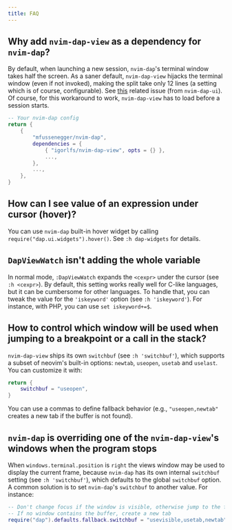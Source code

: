 ```yaml
---
title: FAQ
---
```


## Why add `nvim-dap-view` as a dependency for `nvim-dap`?

By default, when launching a new session, `nvim-dap`'s terminal window takes half the screen. As a saner default, `nvim-dap-view` hijacks the terminal window (even if not invoked), making the split take only 12 lines (a setting which is of course, configurable). See [this](https://github.com/rcarriga/nvim-dap-ui/issues/407) related issue (from `nvim-dap-ui`). Of course, for this workaround to work, `nvim-dap-view` has to load before a session starts.

```lua
-- Your nvim-dap config
return {
    {
        "mfussenegger/nvim-dap",
        dependencies = {
            { "igorlfs/nvim-dap-view", opts = {} },
            ...,
        },
        ...,
    },
}
```

## How can I see value of an expression under cursor (hover)?

You can use `nvim-dap` built-in hover widget by calling `require("dap.ui.widgets").hover()`. See `:h dap-widgets` for details.

## `DapViewWatch` isn't adding the whole variable

In normal mode, `:DapViewWatch` expands the `<cexpr>` under the cursor (see `:h <cexpr>`). By default, this setting works really well for C-like languages, but it can be cumbersome for other languages. To handle that, you can tweak the value for the `'iskeyword'` option (see `:h 'iskeyword'`). For instance, with PHP, you can use `set iskeyword+=$`.

## How to control which window will be used when jumping to a breakpoint or a call in the stack?

`nvim-dap-view` ships its own `switchbuf` (see `:h 'switchbuf'`), which supports a subset of neovim's built-in options: `newtab`, `useopen`, `usetab` and `uselast`. You can customize it with:

```lua
return {
    switchbuf = "useopen",
}
```

You can use a commas to define fallback behavior (e.g., `"useopen,newtab"` creates a new tab if the buffer is not found).

## `nvim-dap` is overriding one of the `nvim-dap-view`'s windows when the program stops

When `windows.terminal.position` is `right` the views window may be used to display the current frame, because `nvim-dap` has its own internal `switchbuf` setting (see `:h 'switchbuf'`), which defaults to the global `switchbuf` option.  A common solution is to set `nvim-dap`'s `switchbuf` to another value. For instance:

```lua
-- Don't change focus if the window is visible, otherwise jump to the first window (from any tab) containing the buffer
-- If no window contains the buffer, create a new tab
require("dap").defaults.fallback.switchbuf = "usevisible,usetab,newtab" -- See :h dap-defaults to learn more
```
